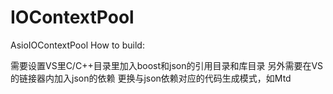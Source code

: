 # IOContextPool
 AsioIOContextPool
How to build:

需要设置VS里C/C++目录里加入boost和json的引用目录和库目录
另外需要在VS的链接器内加入json的依赖
更换与json依赖对应的代码生成模式，如Mtd
